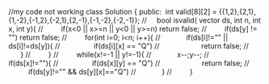 //my code not working
class Solution {
public:
​
int valid[8][2] = {{1,2},{2,1},{1,-2},{-1,2},{-2,1},{2,-1},{-1,-2},{-2,-1}};
//     bool isvalid( vector<string> ds, int n, int x, int y){
//         if(x<0 || x>=n || y<0 || y>=n)  return false;
//         if(ds[y] != "") return false;
//         for(int i=0; i<n; i++){
//             if(ds[i]!="" || ds[i]!=ds[y]){
//                 if(ds[i][x] == "Q")
//                     return false;
//             }
//         }
//         while(x!=-1 || y!=-1){
//             x--;y--;
//             if(ds[x]!=""){
//                 if(ds[x][y] == "Q")
//                     return false;
//                 if(ds[y]!="" && ds[y][x]=="Q")
//             }
//         }